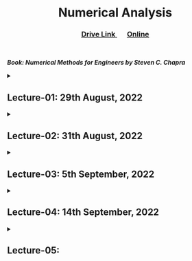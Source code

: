 <h1 align="center">Numerical Analysis</h1>

<h3 align="center"> 
  <a href="https://drive.google.com/drive/folders/1H0gzCqMc6RTRGk0Y4Bt01B_fKU_Ohs8p" title="Drive Link of NA"> <ins>Drive Link</ins> </a>
  &nbsp;&nbsp; &nbsp;&nbsp;
  <a href="https://nm.mathforcollege.com/" title="Website"><ins>Online</ins></a>
</h3> 

<br>

***Book: Numerical Methods for Engineers by Steven C. Chapra***

<details>
<summary><h2>Lecture-01: 29th August, 2022</h2></summary>

Exact solution cannot always be extracted. We need to be as precise as we can.

Numerical analysis deals with approximate aolution. How much error(threshold value) will be accepted?

**Why use Numerical Methods?**
- to solve problems that cannot be solved exactly
- to solve problems that are intractable

**How to solve an engineering problem?**<br>
Problem Description->Mathematical Model->Solution of Mathematical model->Using the solution

*(~Need to follow this for Research/Journal~)*

**Mathematical Model:** Converting the problem into mathematics so that computer can help solve this problem.

**Using the solution:** Compare with existing solutions. 

*(~My note: Need to revise following course-> Calculus, Linear Algebra, Statistics~)*

</details>

<details>
<summary><h2>Lecture-02: 31th August, 2022</h2></summary>

**Why measure errors?**
- to determine the accuracy of numerical results
- to develop stopping criteria for iterative algorithm

**Error**
- True error
- Relative true error
- Approximate error
- Relative approximate error
- Absolute relative approximate error (Used as a stopping criteria)
    - If |∈a|<=∈s where ∈s is a pre-specified tolerance, then no further iterations are necessary and the process is stopped.

**Mathematical Procedure**
- Nonlinear Equations
- Differentiation
- Simultaneous Linear Equations
- Curve Fitting
    - Interpolation
    - Regression
- Integration
- Ordinary Differential Equations

**Advanced Mathematical Procedure**
- Partial Differential Equations
- Optimization
- Fast Fourier Transforms

*Software that can be used:*
- Matlab
- Octave(free, light)
- Mathcad
- Maple
- Mathematica

</details>

<details>
<summary><h2>Lecture-03: 5th September, 2022</h2></summary>

Through Numerical Analysis
- we find an approximate value
- minimize error
- theoretically stop iteration after fulfiling some criteria

**Root Finding Methods**

f(x) = x^3 - 6x^2 + 11x - 6 = 0

f(1) = 0, f(2) = 0, f(3) = 0 (~Points where roots are found, are Zero Funciton~)

We do not need numerical analysis here because we have found the exact solutions.

*Some root finding methods are:*
- Bisetion Method
- Method of False Position
- Newton Raphson's Method
- Fixed Point Iteration Method

(~Need to learn proof of these methods~)<br>
(~Math using calculator. Solution size is large. Step By Step by following book. If some digits after decimal point matches in consecutive iteration, terminate.~)

**🎈Bisection Method**

If a function ***f(x)*** is continuous between *a* and *b* and ***f(a).f(b) < 0*** (or ***f(a)*** and ***f(b)*** are of opposite sign), then there exist ***at least one root*** between *a* and *b*.

We can find only one root of ***f(x)*** within the interval ***[a, b]***.

[Bisection Method Root Finding Calculator](https://atozmath.com/CONM/Bisection.aspx)

Find the root of the following functions using bisection method:

1. ***f(x) = x^3 - 2x^2 - 4 = 0; a = 2, b = 3***
2. ***f(x) = x^3 + x^2 - 1 = 0; a = 0, b = 1***
3. ***f(x) = x^2 + sin(x) - 1 = 0; a = null, b = null***

</details>

<details>
<summary><h2>Lecture-04: 14th September, 2022</h2></summary>

**🎈False Position Method**

In the graph of a given funciton f(x), point1 (a, f(a)) & point2 (b, f(b)) makes a straight line.

<details>
<summary><b>Given two points, equation of straight line is:</b></summary> 

```
    (y-y1) / (y2-y1) = (x-x1) / (x2-x1) 
=>  (y-f(a)) / (f(b)-f(a)) = (x-a) / (b-a)
For(x0, 0) *//if this the root//*
    =>  (0-f(a)) / (f(b)-f(a)) = (x0-a) / (b-a)
    =>  (x0-a) (f(b)-f(a)) = -f(a) (b-a)
    =>  (x0-a) (f(b)-f(a)) = af(a)-bf(a)
    =>  x0 = a+ (af(a)-bf(a)) / (f(b)-f(a))
    =>  x0 = (af(b)-af(a)+af(a)-bf(a)) / (f(b)-f(a))
    =>  x0 = (af(b)-bf(a)) / (f(b)-f(a))
```

</details>

So, first approximate, x0 = (af(b)-bf(a)) / (f(b)-f(a))

If for x0, f(x0) equals to 0, we get desired root.

Else follow bisetion approach.

1. f(x0) * f(b) < 0
2. f(x0) * f(a) < 0

Need to select the correct one.

<details>
<summary><b>Find a real root of the equation: x^3 - 2x^2 - 4 = 0; a=2, b=3</b></summary>

```
f(a) = -4
f(b) = 5

1st approximate, x0 = (af(b)-bf(a)) / (f(b)-f(a)) = 2.4444
f(x0) = -1.34430727

Since, f(x0) * f(b) < 0
2nd approximate, x1 = (x0f(b) - bf(x0)) / (f(b) - f(x0)) = 2.562162102
f(x1) = -0.309588138

3rd approximation, x2 = (x1f(b) - bf(x1)) / (f(b) - f(x1)) = 2.587691337
f(x2) = -0.064732741
......
..... Need to write all the steps in exam! Calculating via calculator

12th approximationm x11 = (x10*f(b) - b*f(x10)) / (f(b) - f(x10)) = 2.594313012
```

</details>

**🎈Newton Raphson Method**

Starts with approximate value in order to find a value as close as root.

x1 = x0 + h *h is very small, tends to zero, can be pos or neg*

f(x1) = f(x0+h)

<details>
<summary><b>Expansion by Taylor's series:</b></summary> 

```
    f(x0) + h f`(x0) + h^2/2! f``(x0) + .... = 0
=>  f(x0) + hf`(x0) = 0 *Neglecting vlaues of higher derivatives, as they are very small*
=>  h = - (f(x0) / f`(x0)); f(x0) != 0 *if 0, then already got the soln*
```

</details>

So, 1st approximation, x1 = x0 - f(x0) / f`(x0)

Xn+1 = Xn - f(Xn) / f`(Xn); n = 0,1,2,3.....

*H.W. Geomteric Expansion; Derivative, slope related*

<details>
<summary><b>x^3-2x^2-4; a=2, b=3</b></summary>

```
X0 = 2.5 //using previous root finding methods.. Bisection: (a+b)/2 or from false position method

X1 = X0 - f(X0)/f`(X0) = 2.6

x2 = x1 - f(x1)/f`(x1) = 2.594331984
....
...

x5 = 2.594313016
```

</details>

*In Bisection method, approximate root swing both ways. But in False Position & Newton-Raphson method, in first approximation, we know in which side root is. less iteration.*

</details>

<details>
<summary><h2>Lecture-05: </h2></summary>

</details>
